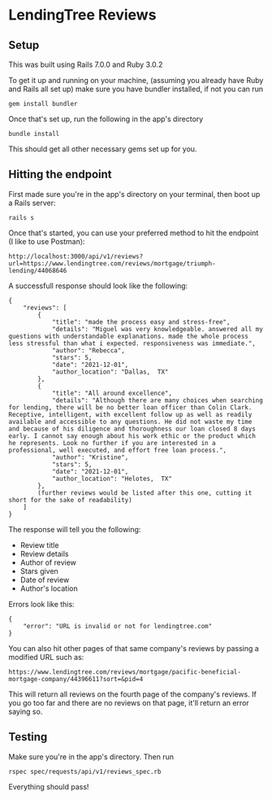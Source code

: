 # LendingTree Reviews

## Setup

This was built using Rails 7.0.0 and Ruby 3.0.2

To get it up and running on your machine, (assuming you already have Ruby and Rails all set up) make sure you have bundler installed, if not you can run 
```
gem install bundler
```
Once that's set up, run the following in the app's directory
```
bundle install
```
This should get all other necessary gems set up for you. 

## Hitting the endpoint

First made sure you're in the app's directory on your terminal, then boot up a Rails server:
```
rails s
```
Once that's started, you can use your preferred method to hit the endpoint (I like to use Postman):
```
http://localhost:3000/api/v1/reviews?url=https://www.lendingtree.com/reviews/mortgage/triumph-lending/44068646
```
A successfull response should look like the following: 
```
{
    "reviews": [
        {
            "title": "made the process easy and stress-free",
            "details": "Miguel was very knowledgeable. answered all my questions with understandable explanations. made the whole process less stressful than what i expected. responsiveness was immediate.",
            "author": "Rebecca",
            "stars": 5,
            "date": "2021-12-01",
            "author_location": "Dallas,  TX"
        },
        {
            "title": "All around excellence",
            "details": "Although there are many choices when searching for lending, there will be no better loan officer than Colin Clark. Receptive, intelligent, with excellent follow up as well as readily available and accessible to any questions. He did not waste my time and because of his diligence and thoroughness our loan closed 8 days early. I cannot say enough about his work ethic or the product which he represents. Look no further if you are interested in a professional, well executed, and effort free loan process.",
            "author": "Kristine",
            "stars": 5,
            "date": "2021-12-01",
            "author_location": "Helotes,  TX"
        },
        (further reviews would be listed after this one, cutting it short for the sake of readability)
    ]
}
```
The response will tell you the following:
* Review title
* Review details
* Author of review
* Stars given
* Date of review
* Author's location

Errors look like this:
```
{
    "error": "URL is invalid or not for lendingtree.com"
}
```
You can also hit other pages of that same company's reviews by passing a modified URL such as:
```
https://www.lendingtree.com/reviews/mortgage/pacific-beneficial-mortgage-company/44396611?sort=&pid=4
```
This will return all reviews on the fourth page of the company's reviews. If you go too far and there are no reviews on that page, it'll return an error saying so.

## Testing 

Make sure you're in the app's directory. Then run
```
rspec spec/requests/api/v1/reviews_spec.rb
```
Everything should pass! 
